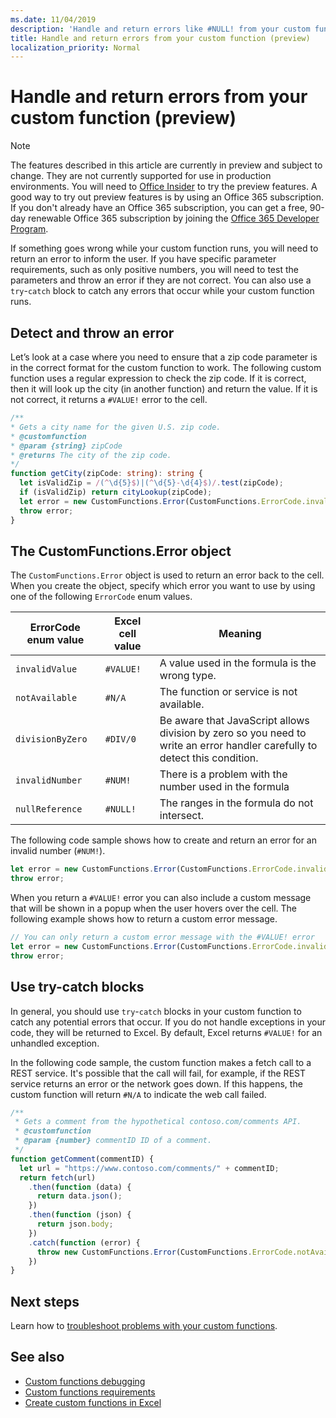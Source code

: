 ```yaml
---
ms.date: 11/04/2019
description: 'Handle and return errors like #NULL! from your custom function'
title: Handle and return errors from your custom function (preview)
localization_priority: Normal
---
```


# Handle and return errors from your custom function (preview)

> [!NOTE]
> The features described in this article are currently in preview and subject to change. They are not currently supported for use in production environments. You will need to [Office Insider](https://insider.office.com/join) to try the preview features.  A good way to try out preview features is by using an Office 365 subscription. If you don't already have an Office 365 subscription, you can get a free, 90-day renewable Office 365 subscription by joining the [Office 365 Developer Program](https://developer.microsoft.com/office/dev-program).

If something goes wrong while your custom function runs, you will need to return an error to inform the user. If you have specific parameter requirements, such as only positive numbers, you will need to test the parameters and throw an error if they are not correct. You can also use a `try`-`catch` block to catch any errors that occur while your custom function runs.

## Detect and throw an error

Let’s look at a case where you need to ensure that a zip code parameter is in the correct format for the custom function to work. The following custom function uses a regular expression to check the zip code. If it is correct, then it will look up the city (in another function) and return the value. If it is not correct, it returns a `#VALUE!` error to the cell.

```typescript
/**
* Gets a city name for the given U.S. zip code.
* @customfunction
* @param {string} zipCode
* @returns The city of the zip code.
*/
function getCity(zipCode: string): string {
  let isValidZip = /(^\d{5}$)|(^\d{5}-\d{4}$)/.test(zipCode);
  if (isValidZip) return cityLookup(zipCode);
  let error = new CustomFunctions.Error(CustomFunctions.ErrorCode.invalidValue, "Please provide a valid U.S. zip code.");
  throw error;
}
```

## The CustomFunctions.Error object

The `CustomFunctions.Error` object is used to return an error back to the cell. When you create the object, specify which error you want to use by using one of the following `ErrorCode` enum values.


|ErrorCode enum value  |Excel cell value  |Meaning  |
|---------------|---------|---------|
|`invalidValue`   | `#VALUE!` | A value used in the formula is the wrong type. |
|`notAvailable`   | `#N/A`    | The function or service is not available. |
|`divisionByZero` | `#DIV/0`  | Be aware that JavaScript allows division by zero so you need to write an error handler carefully to detect this condition. |
|`invalidNumber`  | `#NUM!`   | There is a problem with the number used in the formula |
|`nullReference`  | `#NULL!`  | The ranges in the formula do not intersect. |

The following code sample shows how to create and return an error for an invalid number (`#NUM!`).

```typescript
let error = new CustomFunctions.Error(CustomFunctions.ErrorCode.invalidNumber);
throw error;
```

When you return a `#VALUE!` error you can also include a custom message that will be shown in a popup when the user hovers over the cell. The following example shows how to return a custom error message.

```typescript
// You can only return a custom error message with the #VALUE! error
let error = new CustomFunctions.Error(CustomFunctions.ErrorCode.invalidValue, “The parameter can only contain lowercase characters.”);
throw error;
```

## Use try-catch blocks

In general, you should use `try`-`catch` blocks in your custom function to catch any potential errors that occur. If you do not handle exceptions in your code, they will be returned to Excel. By default, Excel returns `#VALUE!` for an unhandled exception.

In the following code sample, the custom function makes a fetch call to a REST service. It's possible that the call will fail, for example, if the REST service returns an error or the network goes down. If this happens, the custom function will return `#N/A` to indicate the web call failed.


```typescript
/**
 * Gets a comment from the hypothetical contoso.com/comments API.
 * @customfunction
 * @param {number} commentID ID of a comment.
 */
function getComment(commentID) {
  let url = "https://www.contoso.com/comments/" + commentID;
  return fetch(url)
    .then(function (data) {
      return data.json();
    })
    .then(function (json) {
      return json.body;
    })
    .catch(function (error) {
      throw new CustomFunctions.Error(CustomFunctions.ErrorCode.notAvailable);
    })
}
```

## Next steps

Learn how to [troubleshoot problems with your custom functions](custom-functions-troubleshooting.md).

## See also

* [Custom functions debugging](custom-functions-debugging.md)
* [Custom functions requirements](custom-functions-requirement-sets.md)
* [Create custom functions in Excel](custom-functions-overview.md)
